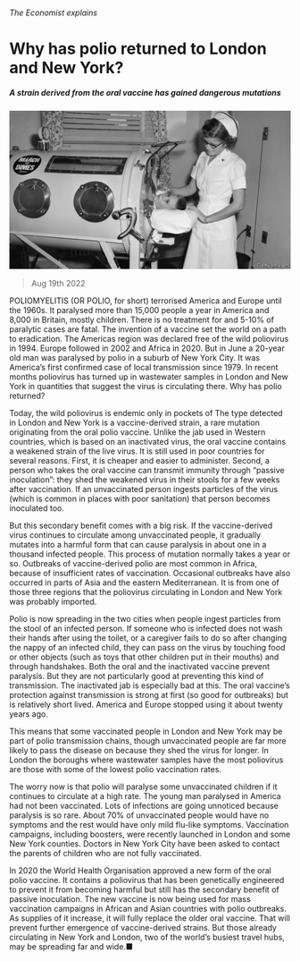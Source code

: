 ###### The Economist explains

# Why has polio returned to London and New York? 

##### A strain derived from the oral vaccine has gained dangerous mutations 

![image](images/20220820_BLP506.jpg) 

> Aug 19th 2022 

POLIOMYELITIS (OR POLIO, for short) terrorised America and Europe until the 1960s. It paralysed more than 15,000 people a year in America and 8,000 in Britain, mostly children. There is no treatment for  and 5-10% of paralytic cases are fatal. The invention of a vaccine set the world on a path to eradication. The Americas region was declared free of the wild poliovirus in 1994. Europe followed in 2002 and Africa in 2020. But in June a 20-year old man was paralysed by polio in a suburb of New York City. It was America’s first confirmed case of local transmission since 1979. In recent months poliovirus has turned up in wastewater samples in London and New York in quantities that suggest the virus is circulating there. Why has polio returned?

Today, the wild poliovirus is endemic only in pockets of  The type detected in London and New York is a vaccine-derived strain, a rare mutation originating from the oral polio vaccine. Unlike the jab used in Western countries, which is based on an inactivated virus, the oral vaccine contains a weakened strain of the live virus. It is still used in poor countries for several reasons. First, it is cheaper and easier to administer. Second, a person who takes the oral vaccine can transmit immunity through “passive inoculation”: they shed the weakened virus in their stools for a few weeks after vaccination. If an unvaccinated person ingests particles of the virus (which is common in places with poor sanitation) that person becomes inoculated too. 

But this secondary benefit comes with a big risk. If the vaccine-derived virus continues to circulate among unvaccinated people, it gradually mutates into a harmful form that can cause paralysis in about one in a thousand infected people. This process of mutation normally takes a year or so. Outbreaks of vaccine-derived polio are most common in Africa, because of insufficient rates of vaccination. Occasional outbreaks have also occurred in parts of Asia and the eastern Mediterranean. It is from one of those three regions that the poliovirus circulating in London and New York was probably imported. 

Polio is now spreading in the two cities when people ingest particles from the stool of an infected person. If someone who is infected does not wash their hands after using the toilet, or a caregiver fails to do so after changing the nappy of an infected child, they can pass on the virus by touching food or other objects (such as toys that other children put in their mouths) and through handshakes. Both the oral and the inactivated vaccine prevent paralysis. But they are not particularly good at preventing this kind of transmission. The inactivated jab is especially bad at this. The oral vaccine’s protection against transmission is strong at first (so good for outbreaks) but is relatively short lived. America and Europe stopped using it about twenty years ago.

This means that some vaccinated people in London and New York may be part of polio transmission chains, though unvaccinated people are far more likely to pass the disease on because they shed the virus for longer. In London the boroughs where wastewater samples have the most poliovirus are those with some of the lowest polio vaccination rates.

The worry now is that polio will paralyse some unvaccinated children if it continues to circulate at a high rate. The young man paralysed in America had not been vaccinated. Lots of infections are going unnoticed because paralysis is so rare. About 70% of unvaccinated people would have no symptoms and the rest would have only mild flu-like symptoms. Vaccination campaigns, including boosters, were recently launched in London and some New York counties. Doctors in New York City have been asked to contact the parents of children who are not fully vaccinated. 

In 2020 the World Health Organisation approved a new form of the oral polio vaccine. It contains a poliovirus that has been genetically engineered to prevent it from becoming harmful but still has the secondary benefit of passive inoculation. The new vaccine is now being used for mass vaccination campaigns in African and Asian countries with polio outbreaks. As supplies of it increase, it will fully replace the older oral vaccine. That will prevent further emergence of vaccine-derived strains. But those already circulating in New York and London, two of the world’s busiest travel hubs, may be spreading far and wide.■





